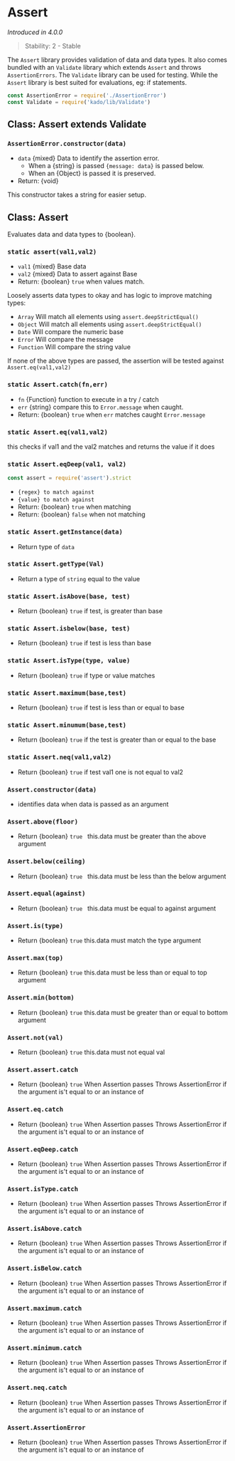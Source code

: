 # Assert
*Introduced in 4.0.0*
> Stability: 2 - Stable

The `Assert` library provides validation of data and data types. It
also comes bundled with an `Validate` library which extends `Assert` and
throws `AssertionErrors`. The `Validate` library can be used for testing.
While the `Assert` library is best suited for evaluations, eg: if statements.

```js
const AssertionError = require('./AssertionError')
const Validate = require('kado/lib/Validate')
```

## Class: Assert extends Validate


### `AssertionError.constructor(data)`
* `data` {mixed} Data to identify the assertion error.
  * When a {string} is passed `{message: data}` is passed below.
  * When an {Object} is passed it is preserved.
* Return: {void}

This constructor takes a string for easier setup.

## Class: Assert

Evaluates data and data types to {boolean}.

### `static assert(val1,val2)`
* `val1` {mixed} Base data
* `val2` {mixed} Data to assert against Base
* Return: {boolean} `true` when values match.

Loosely asserts data types to okay and has logic
to improve matching types:
 * `Array` Will match all elements using `assert.deepStrictEqual()`
 * `Object` Will match all elements using `assert.deepStrictEqual()`
 * `Date` Will compare the numeric base
 * `Error` Will compare the message
 * `Function` Will compare the string value

If none of the above types are passed, the assertion will be tested
against `Assert.eq(val1,val2)`

### `static Assert.catch(fn,err)`
* `fn` {Function} function to execute in a try / catch
* `err` {string} compare this to `Error.message` when caught.
* Return: {boolean} `true` when `err` matches caught `Error.message`

### `static Assert.eq(val1,val2)`
this checks if val1 and the val2 matches and returns the value if it does

### `static Assert.eqDeep(val1, val2)`
```js
const assert = require('assert').strict
```
* `{regex} to match against`
* `{value} to match against` 
* Return: {boolean} `true` when matching
* Return: {boolean} `false` when not matching

### `static Assert.getInstance(data)` 
* Return type of `data`

### `static Assert.getType(Val)`
* Return a type of `string` equal to the value

### `static Assert.isAbove(base, test)`
* Return {boolean} `true` if test, is greater than base

### `static Assert.isbelow(base, test)`
* Return {boolean} `true` if test is less than base

### `static Assert.isType(type, value)`
* Return {boolean} `true` if type or value matches

### `static Assert.maximum(base,test)`
* Return {boolean} `true` if test is less than or equal to base

### `static Assert.minumum(base,test)`
* Return {boolean} `true` if the test is greater than or equal to the base

### `static Assert.neq(val1,val2)`
* Return {boolean} `true` if test val1 one is not equal to val2

### `Assert.constructor(data)`
* identifies data when data is passed as an argument

### `Assert.above(floor)`
* Return {boolean} `true ` this.data must be greater than the above argument

### `Assert.below(ceiling)`
* Return {boolean} `true ` this.data must be less than the below argument

### `Assert.equal(against)`
* Return {boolean} `true ` this.data must be equal to against argument

### `Assert.is(type)` 
* Return {boolean} `true` this.data must match the type argument

### `Assert.max(top)`
* Return {boolean} `true` this.data must be less than or equal to top argument

### `Assert.min(bottom)`
* Return {boolean} `true` this.data must be greater than or equal to bottom argument

### `Assert.not(val)`
* Return {boolean} `true` this.data must not equal val

### `Assert.assert.catch` 
* Return {boolean} `true` When Assertion passes
Throws AssertionError if the argument is't equal to or an instance of

### `Assert.eq.catch`
* Return {boolean} `true` When Assertion passes
Throws AssertionError if the argument is't equal to or an instance of

### `Assert.eqDeep.catch`
* Return {boolean} `true` When Assertion passes
Throws AssertionError if the argument is't equal to or an instance of

### `Assert.isType.catch`
* Return {boolean} `true` When Assertion passes
Throws AssertionError if the argument is't equal to or an instance of

### `Assert.isAbove.catch`
* Return {boolean} `true` When Assertion passes
Throws AssertionError if the argument is't equal to or an instance of

### `Assert.isBelow.catch`
* Return {boolean} `true` When Assertion passes
Throws AssertionError if the argument is't equal to or an instance of

### `Assert.maximum.catch`
* Return {boolean} `true` When Assertion passes
Throws AssertionError if the argument is't equal to or an instance of

### `Assert.minimum.catch`
* Return {boolean} `true` When Assertion passes
Throws AssertionError if the argument is't equal to or an instance of

### `Assert.neq.catch`
* Return {boolean} `true` When Assertion passes
Throws AssertionError if the argument is't equal to or an instance of

### `Assert.AssertionError`
* Return {boolean} `true` When Assertion passes
Throws AssertionError if the argument is't equal to or an instance of